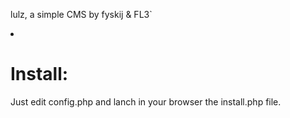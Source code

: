lulz, a simple CMS by fyskij & FL3`

<li><h1>Install:</h1></li>
Just edit config.php and lanch in your browser the install.php file.


